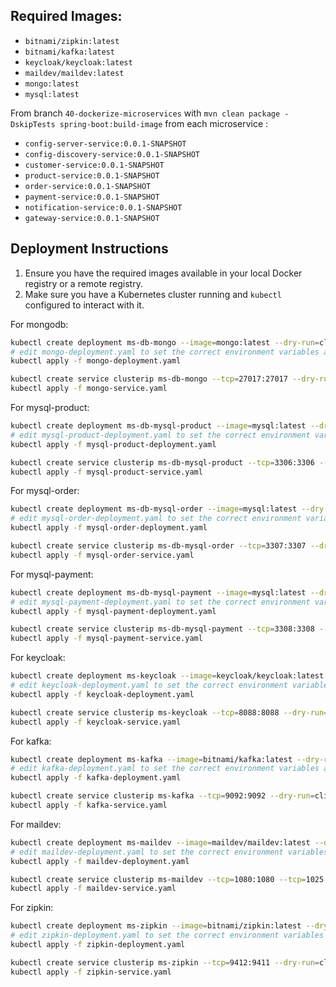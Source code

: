 ## Required Images:

- `bitnami/zipkin:latest`
- `bitnami/kafka:latest`
- `keycloak/keycloak:latest`
- `maildev/maildev:latest`
- `mongo:latest`
- `mysql:latest`

From branch `40-dockerize-microservices` with `mvn clean package -DskipTests spring-boot:build-image` from each
microservice :

- `config-server-service:0.0.1-SNAPSHOT`
- `config-discovery-service:0.0.1-SNAPSHOT`
- `customer-service:0.0.1-SNAPSHOT`
- `product-service:0.0.1-SNAPSHOT`
- `order-service:0.0.1-SNAPSHOT`
- `payment-service:0.0.1-SNAPSHOT`
- `notification-service:0.0.1-SNAPSHOT`
- `gateway-service:0.0.1-SNAPSHOT`

## Deployment Instructions

1. Ensure you have the required images available in your local Docker registry or a remote registry.
2. Make sure you have a Kubernetes cluster running and `kubectl` configured to interact with it.

For mongodb:

```bash
kubectl create deployment ms-db-mongo --image=mongo:latest --dry-run=client -o yaml > mongo-deployment.yaml
# edit mongo-deployment.yaml to set the correct environment variables and other configurations
kubectl apply -f mongo-deployment.yaml

kubectl create service clusterip ms-db-mongo --tcp=27017:27017 --dry-run=client -o yaml > mongo-service.yaml
kubectl apply -f mongo-service.yaml
```

For mysql-product:

```bash
kubectl create deployment ms-db-mysql-product --image=mysql:latest --dry-run=client -o yaml > mysql-product-deployment.yaml
# edit mysql-product-deployment.yaml to set the correct environment variables and other configurations
kubectl apply -f mysql-product-deployment.yaml

kubectl create service clusterip ms-db-mysql-product --tcp=3306:3306 --dry-run=client -o yaml > mysql-product-service.yaml
kubectl apply -f mysql-product-service.yaml
```

For mysql-order:

```bash
kubectl create deployment ms-db-mysql-order --image=mysql:latest --dry-run=client -o yaml > mysql-order-deployment.yaml
# edit mysql-order-deployment.yaml to set the correct environment variables and other configurations
kubectl apply -f mysql-order-deployment.yaml

kubectl create service clusterip ms-db-mysql-order --tcp=3307:3307 --dry-run=client -o yaml > mysql-order-service.yaml
kubectl apply -f mysql-order-service.yaml
```

For mysql-payment:

```bash
kubectl create deployment ms-db-mysql-payment --image=mysql:latest --dry-run=client -o yaml > mysql-payment-deployment.yaml
# edit mysql-payment-deployment.yaml to set the correct environment variables and other configurations
kubectl apply -f mysql-payment-deployment.yaml

kubectl create service clusterip ms-db-mysql-payment --tcp=3308:3308 --dry-run=client -o yaml > mysql-payment-service.yaml
kubectl apply -f mysql-payment-service.yaml
```

For keycloak:

```bash
kubectl create deployment ms-keycloak --image=keycloak/keycloak:latest --dry-run=client -o yaml > keycloak-deployment.yaml
# edit keycloak-deployment.yaml to set the correct environment variables and other configurations
kubectl apply -f keycloak-deployment.yaml

kubectl create service clusterip ms-keycloak --tcp=8088:8088 --dry-run=client -o yaml > keycloak-service.yaml
kubectl apply -f keycloak-service.yaml
```

For kafka:

```bash
kubectl create deployment ms-kafka --image=bitnami/kafka:latest --dry-run=client -o yaml > kafka-deployment.yaml
# edit kafka-deployment.yaml to set the correct environment variables and other configurations
kubectl apply -f kafka-deployment.yaml

kubectl create service clusterip ms-kafka --tcp=9092:9092 --dry-run=client -o yaml > kafka-service.yaml
kubectl apply -f kafka-service.yaml
```

For maildev:

```bash
kubectl create deployment ms-maildev --image=maildev/maildev:latest --dry-run=client -o yaml > maildev-deployment.yaml
# edit maildev-deployment.yaml to set the correct environment variables and other configurations
kubectl apply -f maildev-deployment.yaml

kubectl create service clusterip ms-maildev --tcp=1080:1080 --tcp=1025:1025 --dry-run=client -o yaml > maildev-service.yaml
kubectl apply -f maildev-service.yaml
```

For zipkin:

```bash
kubectl create deployment ms-zipkin --image=bitnami/zipkin:latest --dry-run=client -o yaml > zipkin-deployment.yaml
# edit zipkin-deployment.yaml to set the correct environment variables  and other configurations
kubectl apply -f zipkin-deployment.yaml

kubectl create service clusterip ms-zipkin --tcp=9412:9411 --dry-run=client -o yaml > zipkin-service.yaml
kubectl apply -f zipkin-service.yaml
```


